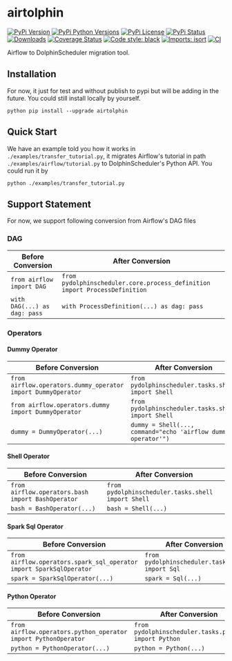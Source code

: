 # airtolphin

[![PyPi Version](https://img.shields.io/pypi/v/airtolphin.svg?style=flat-square&logo=PyPi)](https://pypi.org/project/airtolphin/)
[![PyPi Python Versions](https://img.shields.io/pypi/pyversions/airtolphin.svg?style=flat-square&logo=python)](https://pypi.org/project/airtolphin/)
[![PyPi License](https://img.shields.io/:license-Apache%202-blue.svg?style=flat-square)](https://raw.githubusercontent.com/WhaleOps/airtolphin/main/LICENSE)
[![PyPi Status](https://img.shields.io/pypi/status/airtolphin.svg?style=flat-square)](https://pypi.org/project/airtolphin/)
[![Downloads](https://pepy.tech/badge/airtolphin/month)](https://pepy.tech/project/airtolphin)
[![Coverage Status](https://img.shields.io/codecov/c/github/WhaleOps/airtolphin/main.svg?style=flat-square)](https://codecov.io/github/WhaleOps/airtolphin?branch=main)
[![Code style: black](https://img.shields.io/badge/code%20style-black-000000.svg?style=flat-square)](https://github.com/psf/black)
[![Imports: isort](https://img.shields.io/badge/%20imports-isort-%231674b1?style=flat-square&labelColor=ef8336)](https://pycqa.github.io/isort)
[![CI](https://github.com/WhaleOps/airtolphin/actions/workflows/ci.yaml/badge.svg)](https://github.com/WhaleOps/airtolphin/actions/workflows/ci.yaml)

Airflow to DolphinScheduler migration tool.

## Installation

For now, it just for test and without publish to pypi but will be adding in the future.
You could still install locally by yourself.

```shell
python pip install --upgrade airtolphin
```

## Quick Start

We have an example told you how it works in `./examples/transfer_tutorial.py`, it migrates
Airflow's tutorial in path `./examples/airflow/tutorial.py` to DolphinScheduler's Python
API. You could run it by

```shell
python ./examples/transfer_tutorial.py
```

## Support Statement

For now, we support following conversion from Airflow's DAG files

### DAG

| Before Conversion | After Conversion |
| ----- | ----- |
| `from airflow import DAG` | `from pydolphinscheduler.core.process_definition import ProcessDefinition` |
| `with DAG(...) as dag: pass` | `with ProcessDefinition(...) as dag: pass` |

### Operators

#### Dummy Operator

| Before Conversion | After Conversion |
| ----- | ----- |
| `from airflow.operators.dummy_operator import DummyOperator` | `from pydolphinscheduler.tasks.shell import Shell` |
| `from airflow.operators.dummy import DummyOperator` | `from pydolphinscheduler.tasks.shell import Shell` |
| `dummy = DummyOperator(...)` | `dummy = Shell(..., command="echo 'airflow dummy operator'")` |

#### Shell Operator

| Before Conversion | After Conversion |
| ----- | ----- |
| `from airflow.operators.bash import BashOperator` | `from pydolphinscheduler.tasks.shell import Shell` |
| `bash = BashOperator(...)` | `bash = Shell(...)` |

#### Spark Sql Operator

| Before Conversion | After Conversion |
| ----- | ----- |
| `from airflow.operators.spark_sql_operator import SparkSqlOperator` | `from pydolphinscheduler.tasks.sql import Sql` |
| `spark = SparkSqlOperator(...)` | `spark = Sql(...)` |

#### Python Operator

| Before Conversion                                              | After Conversion                                     |
|----------------------------------------------------------------|------------------------------------------------------|
| `from airflow.operators.python_operator import PythonOperator` | `from pydolphinscheduler.tasks.python import Python` |
| `python = PythonOperator(...)`                                 | `python = Python(...)`                               |
